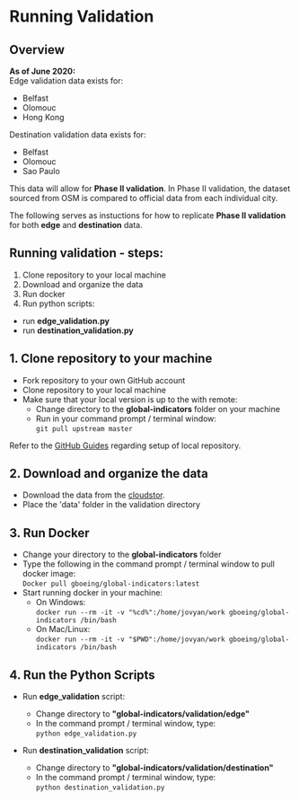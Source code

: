 # Running Validation
## Overview
**As of June 2020:**  
Edge validation data exists for:
- Belfast
- Olomouc
- Hong Kong 

Destination validation data exists for:
- Belfast
- Olomouc
- Sao Paulo

This data will allow for **Phase II validation**. In Phase II validation, the dataset sourced from OSM is compared to official data from each individual city.

The following serves as instuctions for how to replicate **Phase II validation** for both **edge** and **destination** data.

## Running validation - **steps:**

1. Clone repository to your local machine  
2. Download and organize the data
3. Run docker
4. Run python scripts:
- run **edge_validation.py**  
- run **destination_validation.py**


## 1. Clone repository to your machine
- Fork repository to your own GitHub account  
- Clone repository to your local machine  
- Make sure that your local version is up to the with remote:
    - Change directory to the **global-indicators** folder on your machine  
    - Run in your command prompt / terminal window:  
```git pull upstream master```  

Refer to the [GitHub Guides](https://guides.github.com/) regarding setup of local repository. 

## 2. Download and organize the data
- Download the data from the [cloudstor](https://docs.google.com/document/d/1NnV3g8uj0OnOQFkFIR5IbT60HO2PiF3SLoZpUUTL3B0/edit?ts=5ecc5e75).  
- Place the 'data' folder in the validation directory  

## 3. Run Docker
- Change your directory to the **global-indicators** folder  
- Type the following in the command prompt / terminal window to pull docker image:  
```Docker pull gboeing/global-indicators:latest```  
- Start running docker in your machine:  
    - On Windows:  
```docker run --rm -it -v "%cd%":/home/jovyan/work gboeing/global-indicators /bin/bash```  
    - On Mac/Linux:  
```docker run --rm -it -v "$PWD":/home/jovyan/work gboeing/global-indicators /bin/bash```  

## 4. Run the Python Scripts 
- Run **edge_validation** script:  
    - Change directory to **"global-indicators/validation/edge"**  
    - In the command prompt / terminal window, type:  
```python edge_validation.py```  

- Run **destination_validation** script:  
    - Change directory to **"global-indicators/validation/destination"**
    - In the command prompt / terminal window, type:  
```python destination_validation.py```